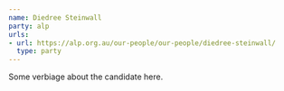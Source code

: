 ```yaml
---
name: Diedree Steinwall
party: alp
urls:
- url: https://alp.org.au/our-people/our-people/diedree-steinwall/
  type: party
---
```

Some verbiage about the candidate here.
